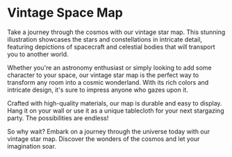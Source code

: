<!--font:Poppins-->

# Vintage Space Map

Take a journey through the cosmos with our vintage star map. This stunning illustration showcases the stars and constellations in intricate detail, featuring depictions of spacecraft and celestial bodies that will transport you to another world.

Whether you're an astronomy enthusiast or simply looking to add some character to your space, our vintage star map is the perfect way to transform any room into a cosmic wonderland. With its rich colors and intricate design, it's sure to impress anyone who gazes upon it.

Crafted with high-quality materials, our map is durable and easy to display. Hang it on your wall or use it as a unique tablecloth for your next stargazing party. The possibilities are endless!

So why wait? Embark on a journey through the universe today with our vintage star map. Discover the wonders of the cosmos and let your imagination soar.

<!--

Write me markdown content of website with wallpaper:

"A vintage map of the stars and constellations, with detailed illustrations of spacecraft and celestial bodies."

The header of the page should not be copy of the text but rather a real content of the website which is using this wallpaper.


---


# Explore the Cosmos with our Vintage Map Wallpaper

Transform your space into a celestial wonderland with our vintage map wallpaper. Featuring detailed illustrations of spacecraft and celestial bodies, this wallpaper is perfect for anyone who loves to explore the mysteries of the universe.

Our wallpaper showcases a beautiful map of the stars and constellations, providing a unique and stunning backdrop to any room. Whether you're an astronomy enthusiast or simply looking to add some character to your home, our vintage map wallpaper is sure to impress.

Crafted with high-quality materials, our wallpaper is durable and easy to install. With its intricate design and rich colors, it's the perfect way to elevate your interior decor.

So why wait? Order your vintage map wallpaper today and start exploring the cosmos from the comfort of your own home.


---


Heading should not include word "wallpaper". The website should not be about the wallpaper itself, wallpaper is just a related background, rewrite whole content.


---


# Journey Through the Cosmos with Our Vintage Map of the Stars

Step into a world beyond our own with our vintage map of the stars and constellations. This stunning illustration features detailed depictions of spacecraft and celestial bodies, providing a unique glimpse into the mysteries of the universe.

Whether you're an astronomy enthusiast or simply looking to add some character to your space, our vintage map is the perfect backdrop for your next adventure. With its intricate design and rich colors, it's sure to impress anyone who gazes upon it.

Crafted with high-quality materials, our map is durable and easy to display. Hang it on your wall or use it as a unique tablecloth for your next stargazing party. The possibilities are endless!

So why wait? Embark on a journey through the cosmos today with our vintage map of the stars.


---


Heading is too long, rewrite whole content.


---


# Discover the Wonders of the Universe with Our Vintage Map

Experience the awe-inspiring beauty of the cosmos with our vintage map of the stars and constellations. This captivating illustration features detailed depictions of spacecraft and celestial bodies, providing a unique glimpse into the mysteries of the universe.

Whether you're an astronomy enthusiast or simply looking to add some character to your space, our vintage map is the perfect way to transform any room into a cosmic wonderland. With its intricate design and rich colors, it's sure to impress anyone who gazes upon it.

Crafted with high-quality materials, our map is durable and easy to display. Hang it on your wall or use it as a unique tablecloth for your next stargazing party. The possibilities are endless!

So why wait? Embark on a journey through the universe today with our vintage map. Discover the wonders of the cosmos and let your imagination soar.


---


Heading is too long, rewrite whole content.


---


# Explore the Cosmos with Our Vintage Star Map

Take a journey through the cosmos with our vintage star map. This stunning illustration showcases the stars and constellations in intricate detail, featuring depictions of spacecraft and celestial bodies that will transport you to another world.

Whether you're an astronomy enthusiast or simply looking to add some character to your space, our vintage star map is the perfect way to transform any room into a cosmic wonderland. With its rich colors and intricate design, it's sure to impress anyone who gazes upon it.

Crafted with high-quality materials, our map is durable and easy to display. Hang it on your wall or use it as a unique tablecloth for your next stargazing party. The possibilities are endless!

So why wait? Embark on a journey through the universe today with our vintage star map. Discover the wonders of the cosmos and let your imagination soar.


---


Write me a Google font which is best fitting for the website.

Pick from the list:
- Lobster
- Roboto
- Raleway
- Poppins
- Open Sans
- Montserrat
- Barlow Condensed
- Futura
- Great Vibes
- Playfair Display
- Orbitron
- Exo 2
- Inter
- Dancing Script
- Lato
- IBM Plex Sans
- Alegreya


Write just the font name nothing else.


---


Poppins

-->
